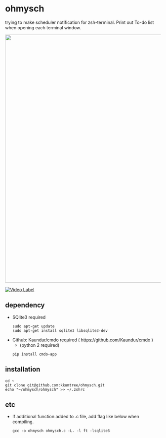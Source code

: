 # ohmysch
trying to make scheduler notification for zsh-terminal. 
Print out To-do list when opening each terminal window.

<div>
<img width="800" src="https://user-images.githubusercontent.com/52643858/81502262-e8f32080-9317-11ea-9981-82965129c8c8.png">
</div>

[![Video Label](https://user-images.githubusercontent.com/52643858/81503056-89e3da80-931c-11ea-80e0-93cfdc1bec1a.png)](https://youtu.be/wlqta98CvGw)

## dependency
- SQlite3 required
	```
	sudo apt-get update 
	sudo apt-get install sqlite3 libsqlite3-dev
	```
- Github: Kaundur/cmdo required ( https://github.com/Kaundur/cmdo )
	- (python 2 required)
	```
	pip install cmdo-app 
	```

## installation

```
cd ~
git clone git@github.com:kkumtree/ohmysch.git
echo "~/ohmysch/ohmysch" >> ~/.zshrc
```

## etc
- If additional function added to .c file, add flag like below when compiling.
	```
	gcc -o ohmysch ohmysch.c -L. -l ft -lsqlite3
	```

